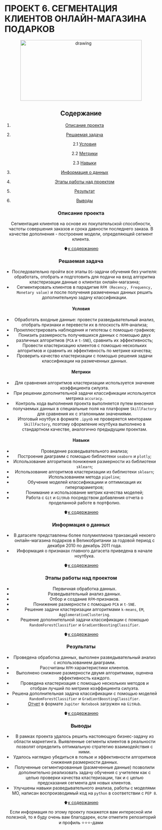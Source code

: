 # **ПРОЕКТ 6. СЕГМЕНТАЦИЯ КЛИЕНТОВ ОНЛАЙН-МАГАЗИНА ПОДАРКОВ**

<center> <img src = https://convergencegroup.com/wp-content/uploads/2020/10/CSI-Blog_CustomerSegmentation_1200x675.jpg alt="drawing" style="width: 400px; height:200px;" </center>

## **Содержание**

1. [Описание проекта](https://github.com/Licharg/Project-1.-Analysis-of-HeadHunter-resumes/blob/master/README.md#Описание-проекта)  
2. [Решаемая задача](https://github.com/Licharg/Project-1.-Analysis-of-HeadHunter-resumes/blob/master/README.md#Решаемая-задача)

    2.1 [Условия](https://github.com/Licharg/Project-1.-Analysis-of-HeadHunter-resumes/blob/master/README.md#Условия)

    2.2 [Метрики](https://github.com/Licharg/Project-1.-Analysis-of-HeadHunter-resumes/blob/master/README.md#Метрики)

    2.3 [Навыки](https://github.com/Licharg/Project-1.-Analysis-of-HeadHunter-resumes/blob/master/README.md#Навыки)

3. [Информация о данных](https://github.com/Licharg/Project-1.-Analysis-of-HeadHunter-resumes/blob/master/README.md#Информация-о-данных)  
4. [Этапы работы над проектом](https://github.com/Licharg/Project-1.-Analysis-of-HeadHunter-resumes/blob/master/README.md#Этапы-работы-над-проектом)  
5. [Результат](https://github.com/Licharg/Project-1.-Analysis-of-HeadHunter-resumes/blob/master/README.md#Результат)
6. [Выводы](https://github.com/Licharg/Project-1.-Analysis-of-HeadHunter-resumes/blob/master/README.md#Выводы)

### **Описание проекта**

Сегментация клиентов на основе их покупательской способности, частоты совершения заказов и срока давности последнего заказа. В качестве дополнения - построение модели, определяющей сегмент клиента.

:arrow_up:[к содержанию](https://github.com/Licharg/Project-1.-Analysis-of-HeadHunter-resumes/blob/master/README.md#Содержание)

### **Решаемая задача**

- Последовательно пройти все этапы `DS`-задачи обучения без учителя: обработать, отобрать и подготовить для подачи на вход алгоритма кластеризации данные о клиентах онлайн-магазина;
- Сегментировать клиентов в парадигме `RFM (Recency, Frequency, Monetary value)` и после получения размеченных данных решить дополнительную задачу классификации.

#### **Условия**

- Обработать входные данные: провести разведывательный анализ, отобрать признаки и перевести их в плоскость `RFM`-анализа;
- Проиллюстрировать наблюдения и гипотезы с помощью графиков;
- Понизить размерность получившихся данных с помощью двух различных алгоритмов (`PCA` и `t-SNE`), сравнить их эффективность;
- Провести кластеризацию клиентов с помощью нескольких алгоритмов и сравнить их эффективность по метрике качества;
- Проверить качество кластеризации с помощью решения задачи классификации на размеченных данных.

#### **Метрики**

- Для сравнения алгоритмов кластеризации используется значение коэффициента силуэта.  
- При решении дополнительной задачи классификации используется метрика `accuracy`.  
- Контроль хода выполнения проекта выполняется путем внесения получаемых данных в специальные поля на платформе `SkillFactory` для сравнения их с эталонными значениями.  
- Итоговый ноутбук в формате `.ipynb` не проверяется менторами `SkillFactory`, поэтому оформление ноутбука выполнено в стандартном качестве, аналогично предыдущим проектам.

#### **Навыки**

- Проведение разведывательного анализа;
- Построение диаграмм с помощью библиотеки `seaborn` и `plotly`;
- Использование алгоритмов понижения размерности из библиотеки `sklearn`;
- Использование алгоритмов кластеризации из библиотеки `sklearn`;
- Использованием метода `pipeline`;
- Обучение моделей классификациии и оптимизация их гиперпараметров;
- Понимание и использование метрик качества моделей;
- Работа с `Git` и `GitHub` посредством добавления отчета о проделанной работе в портфолио.

:arrow_up:[к содержанию](https://github.com/Licharg/Project-1.-Analysis-of-HeadHunter-resumes/blob/master/README.md#Содержание)

### **Информация о данных**

- В датасете представлены более полумиллиона транзакций некоего онлайн-магазина подарков в Великобритании за годовой период с декабря 2010 по декабрь 2011 года.
- Информация о признаках главного датасета приведена в начале ноутбука.
  
:arrow_up:[к содержанию](https://github.com/Licharg/Project-1.-Analysis-of-HeadHunter-resumes/blob/master/README.md#Содержание)

### **Этапы работы над проектом**

- Первичная обработка данных.  
- Разведывательный анализ данных.  
- Отбор и создание `RFM`-признаков.  
- Понижение размерности с помощью `PCA` и `t-SNE`.  
- Решение задачи кластеризации алгоритмами `k-means`, `EM`, `AgglomerativeClustering`.  
- Решение дополнительной задачи классификации с помощью `RandomForestClassifier` и `GradientBoostingClassifier`.  

:arrow_up:[к содержанию](https://github.com/Licharg/Project-1.-Analysis-of-HeadHunter-resumes/blob/master/README.md#Содержание)

### **Результаты**

- Проведена обработка данных, выполнен разведывательный анализ с использованием диаграмм.  
- Рассчитаны `RFM`-характеристики клиентов.  
- Выполнено снижение размерности двумя алгоритмами, оценена эффективность каждого.  
- Проведена кластеризация с помощью нескольких методов и отобран лучший по метрике коэффициента силуэта.  
- Решена дополнительная задача классификации с помощью моделей `RandomForestClassifier` и `GradientBoostingClassifier`.  
- [Отчет](https://github.com/StasBard/SF_DataScience/blob/master/Projects/Project_6/Project_6_ML_Online_customer_segmentation.ipynb) в формате `Jupiter Notebook` загружен на `GitHub`.  

:arrow_up:[к содержанию](https://github.com/Licharg/Project-1.-Analysis-of-HeadHunter-resumes/blob/master/README.md#Содержание)

### **Выводы**

- В рамках проекта удалось решить настояющую бизнес-задачу из области маркетинга. Выявленные сегменты клиентов в реальности позволят определить оптимальную стратегию взаимодействия с ними.  
- Удалось наглядно убедиться в пользе и эффективности алгоритмов снижения размерности данных.  
- Полученные сегментированные (размеченные данные) позволили дополнительно реализовать задачу обучения с учителем как с целью проверки качества кластеризации, так и с целью предсказания сегмента для новых клиентов.  
- Улучшены навыки разведывательного анализа, работы с моделями МО, написан воспроизводимый код на `python` в соответствии с `PEP 8`.

:arrow_up:[к содержанию](https://github.com/Licharg/Project-1.-Analysis-of-HeadHunter-resumes/blob/master/README.md#Содержание)

Если информация по этому проекту покажется вам интересной или полезной, то я буду очень вам благодарен, если отметите репозиторий и профиль ⭐️⭐️⭐️-дами
